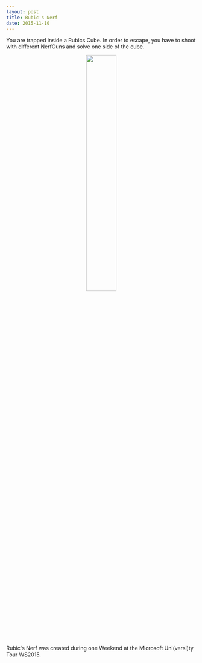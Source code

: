```yaml
---
layout: post
title: Rubic's Nerf
date: 2015-11-10
---
```

You are trapped inside a Rubics Cube. In order to escape, you have to shoot with different NerfGuns and solve one side of the cube.
<center><img src = "{{site.url}}/assets/images/screenshots/RubicsNerf.PNG" style = "width:40%;height:40%"></center>
Rubic's Nerf was created during one Weekend at the Microsoft Uni(versi)ty Tour WS2015.
